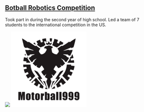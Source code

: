 ## [Botball Robotics Competition](https://www.kipr.org/botball)
Took part in during the second year of high school. Led a team of 7 students to the international competition in the US.

<img src="images/image1.jpeg" width="600"> <img src="images/image2.jpeg" width="250">

